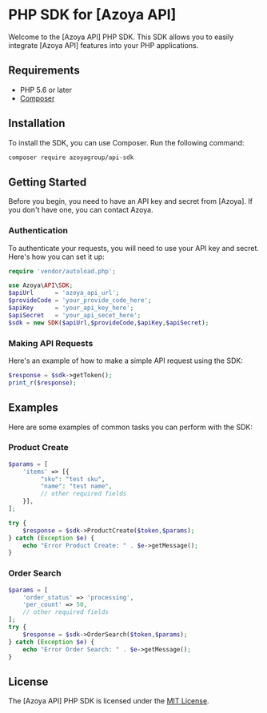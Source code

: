 # PHP SDK for [Azoya API]

Welcome to the [Azoya API] PHP SDK. This SDK allows you to easily integrate [Azoya API] features into your PHP applications.

## Requirements

- PHP 5.6 or later
- [Composer](https://getcomposer.org/)

## Installation

To install the SDK, you can use Composer. Run the following command:

```bash
composer require azoyagroup/api-sdk
```

## Getting Started

Before you begin, you need to have an API key and secret from [Azoya]. If you don't have one, you can contact Azoya.

### Authentication

To authenticate your requests, you will need to use your API key and secret. Here's how you can set it up:

```php
require 'vendor/autoload.php';

use Azoya\API\SDK;
$apiUrl      = 'azoya_api_url';
$provideCode = 'your_provide_code_here';
$apiKey      = 'your_api_key_here';
$apiSecret   = 'your_api_secet_here';
$sdk = new SDK($apiUrl,$provideCode,$apiKey,$apiSecret);
```

### Making API Requests

Here's an example of how to make a simple API request using the SDK:

```php
$response = $sdk->getToken();
print_r($response);
```

## Examples

Here are some examples of common tasks you can perform with the SDK:

### Product Create

```php
$params = [
    'items' => [{
         "sku": "test sku",
         "name": "test name",
         // other required fields
    }],
];

try {
    $response = $sdk->ProductCreate($token,$params);
} catch (Exception $e) {
    echo "Error Product Create: " . $e->getMessage();
}
```

### Order Search

```php
$params = [
    'order_status' => 'processing',
    'per_count' => 50,
    // other required fields
];
try {
    $response = $sdk->OrderSearch($token,$params);
} catch (Exception $e) {
    echo "Error Order Search: " . $e->getMessage();
}
```

## License
The [Azoya API] PHP SDK is licensed under the [MIT License](LICENSE).

